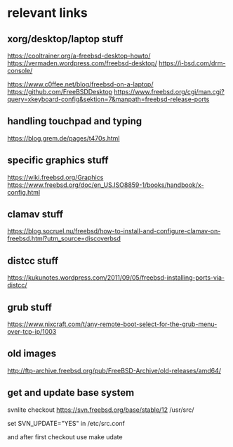# relevant links


xorg/desktop/laptop stuff
-------------------------
https://cooltrainer.org/a-freebsd-desktop-howto/
https://vermaden.wordpress.com/freebsd-desktop/
https://i-bsd.com/drm-console/

https://www.c0ffee.net/blog/freebsd-on-a-laptop/
https://github.com/FreeBSDDesktop
https://www.freebsd.org/cgi/man.cgi?query=xkeyboard-config&sektion=7&manpath=freebsd-release-ports


handling touchpad and typing
----------------------------
https://blog.grem.de/pages/t470s.html


specific graphics stuff
-----------------------
https://wiki.freebsd.org/Graphics
https://www.freebsd.org/doc/en_US.ISO8859-1/books/handbook/x-config.html


clamav stuff
------------
https://blog.socruel.nu/freebsd/how-to-install-and-configure-clamav-on-freebsd.html?utm_source=discoverbsd


distcc stuff
------------
https://kukunotes.wordpress.com/2011/09/05/freebsd-installing-ports-via-distcc/


grub stuff
----------
https://www.nixcraft.com/t/any-remote-boot-select-for-the-grub-menu-over-tcp-ip/1003


old images
----------
http://ftp-archive.freebsd.org/pub/FreeBSD-Archive/old-releases/amd64/


get and update base system
--------------------------

svnlite checkout https://svn.freebsd.org/base/stable/12 /usr/src/

set SVN_UPDATE="YES" in /etc/src.conf

and after first checkout use make udate
